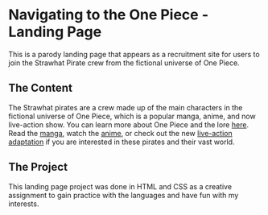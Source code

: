 # Navigating to the One Piece - Landing Page
This is a parody landing page that appears as a recruitment site for users to join the Strawhat Pirate crew from the fictional universe of One Piece.

## The Content
The Strawhat pirates are a crew made up of the main characters in the fictional universe of One Piece, which is a popular manga, anime, and now live-action show.
You can learn more about One Piece and the lore [here]().
Read the [manga](), watch the [anime](), or check out the new [live-action adaptation]() if you are interested in these pirates and their vast world.

## The Project
This landing page project was done in HTML and CSS as a creative assignment to gain practice with the languages and have fun with my interests.
